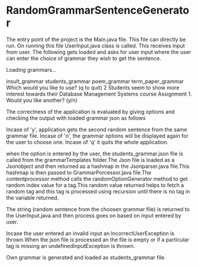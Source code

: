 # RandomGrammarSentenceGenerator

The entry point of the project is the Main.java file. This file can directly be run. On running this file UserInput.java class is called. This receives input from user. The following gets loaded and asks for user input where the user can enter the choice of grammar they wish to get the sentence.

Loading grammars...

insult_grammar
students_grammar
poem_grammar
term_paper_grammar
Which would you like to use? (q to quit) 2 Students seem to show more interest towards their Database Management Systems course Assignment 1. Would you like another? (y/n)

The correctness of the application is evaluated by giving options and checking the output with loaded grammar json as follows

Incase of 'y', application gets the second random sentence from the same grammar file. Incase of 'n', the grammar options will be displayed again for the user to choose one. Incase of 'q' it quits the whole application.

when the option is entered by the user, the students_grammar.json file is called from the grammarTemplates folder.The Json file is loaded as a Jsonobject and then returned as a hashmap in the Jsonparser.java file.This hashmap is then passed to GrammarPorcessor.java file.The contentprocessor method calls the randomOptionGenerator method to get random index value for a tag.This random value returned helps to fetch a random tag and this tag is processed using recursion until there is no tag in the variable returned.

The string (random sentence from the choosen grammar file) is returned to the UserInput.java and then process goes on based on input entered by user.

Incase the user entered an invalid input an IncorrectUserException is thrown.When the json file is processed an the file is empty or if a particular tag is missing an undefinedInputException is thrown.

Own grammar is generated and loaded as students_grammar file.
